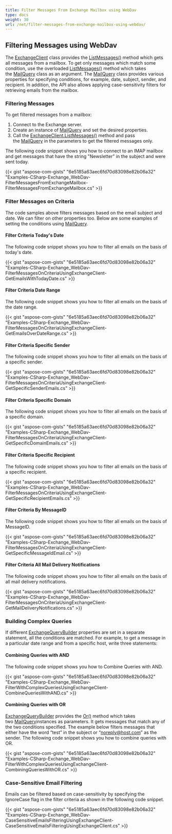 ```yaml
---
title: Filter Messages From Exchange Mailbox using WebDav
type: docs
weight: 30
url: /net/filter-messages-from-exchange-mailbox-using-webdav/
---
```



## **Filtering Messages using WebDav**
The [ExchangeClient](https://apireference.aspose.com/net/email/aspose.email.clients.exchange.dav/exchangeclient) class provides the [ListMessages()](https://apireference.aspose.com/net/email/aspose.email.clients.exchange.dav/exchangeclient/methods/listmessages/index) method which gets all messages from a mailbox. To get only messages which match some condition, use the overloaded [ListMessages()](https://apireference.aspose.com/net/email/aspose.email.clients.exchange.dav.exchangeclient/listmessages/methods/2) method which takes the [MailQuery](https://apireference.aspose.com/net/email/aspose.email.tools.search/mailquery) class as an argument. The [MailQuery](https://apireference.aspose.com/net/email/aspose.email.tools.search/mailquery) class provides various properties for specifying conditions, for example, date, subject, sender, and recipient. In addition, the API also allows applying case-sensitivity filters for retrieving emails from the mailbox.
### **Filtering Messages**
To get filtered messages from a mailbox:

1. Connect to the Exchange server.
1. Create an instance of [MailQuery](https://apireference.aspose.com/net/email/aspose.email.tools.search/mailquery) and set the desired properties.
1. Call the [ExchangeClient.ListMessages()](https://apireference.aspose.com/net/email/aspose.email.clients.exchange.dav.exchangeclient/listmessages/methods/2) method and pass the [MailQuery](https://apireference.aspose.com/net/email/aspose.email.tools.search/mailquery) in the parameters to get the filtered messages only.

The following code snippet shows you how to connect to an IMAP mailbox and get messages that have the string "Newsletter" in the subject and were sent today.



{{< gist "aspose-com-gists" "6e5185a63aec6fd70d83098e82b06a32" "Examples-CSharp-Exchange_WebDav-FilterMessagesFromExchangeMailbox-FilterMessagesFromExchangeMailbox.cs" >}}
### **Filter Messages on Criteria**
The code samples above filters messages based on the email subject and date. We can filter on other properties too. Below are some examples of setting the conditions using [MailQuery](https://apireference.aspose.com/net/email/aspose.email.tools.search/mailquery).
#### **Filter Criteria Today's Date**
The following code snippet shows you how to filter all emails on the basis of today's date.



{{< gist "aspose-com-gists" "6e5185a63aec6fd70d83098e82b06a32" "Examples-CSharp-Exchange_WebDav-FilterMessagesOnCriteriaUsingExchangeClient-GetEmailsWithTodayDate.cs" >}}
#### **Filter Criteria Date Range**
The following code snippet shows you how to filter all emails on the basis of the date range.

{{< gist "aspose-com-gists" "6e5185a63aec6fd70d83098e82b06a32" "Examples-CSharp-Exchange_WebDav-FilterMessagesOnCriteriaUsingExchangeClient-GetEmailsOverDateRange.cs" >}}
#### **Filter Criteria Specific Sender**
The following code snippet shows you how to filter all emails on the basis of a specific sender.



{{< gist "aspose-com-gists" "6e5185a63aec6fd70d83098e82b06a32" "Examples-CSharp-Exchange_WebDav-FilterMessagesOnCriteriaUsingExchangeClient-GetSpecificSenderEmails.cs" >}}
#### **Filter Criteria Specific Domain**
The following code snippet shows you how to filter all emails on the basis of a specific domain.



{{< gist "aspose-com-gists" "6e5185a63aec6fd70d83098e82b06a32" "Examples-CSharp-Exchange_WebDav-FilterMessagesOnCriteriaUsingExchangeClient-GetSpecificDomainEmails.cs" >}}
#### **Filter Criteria Specific Recipient**
The following code snippet shows you how to filter all emails on the basis of a specific recipient.



{{< gist "aspose-com-gists" "6e5185a63aec6fd70d83098e82b06a32" "Examples-CSharp-Exchange_WebDav-FilterMessagesOnCriteriaUsingExchangeClient-GetSpecificRecipientEmails.cs" >}}
#### **Filter Criteria By MessageID**
The following code snippet shows you how to filter all emails on the basis of MessageID.



{{< gist "aspose-com-gists" "6e5185a63aec6fd70d83098e82b06a32" "Examples-CSharp-Exchange_WebDav-FilterMessagesOnCriteriaUsingExchangeClient-GetSpecificMessageIdEmail.cs" >}}
#### **Filter Criteria All Mail Delivery Notifications**
The following code snippet shows you how to filter all emails on the basis of all mail delivery notifications.



{{< gist "aspose-com-gists" "6e5185a63aec6fd70d83098e82b06a32" "Examples-CSharp-Exchange_WebDav-FilterMessagesOnCriteriaUsingExchangeClient-GetMailDeliveryNotifications.cs" >}}
### **Building Complex Queries**
If different [ExchangeQueryBuilder](https://apireference.aspose.com/net/email/aspose.email.clients.exchange/exchangequerybuilder) properties are set in a separate statement, all the conditions are matched. For example, to get a message in a particular date range and from a specific host, write three statements:
#### **Combining Queries with AND**
The following code snippet shows you how to Combine Queries with AND.



{{< gist "aspose-com-gists" "6e5185a63aec6fd70d83098e82b06a32" "Examples-CSharp-Exchange_WebDav-FilterWithComplexQueriesUsingExchangeClient-CombineQueriesWithAND.cs" >}}
#### **Combining Queries with OR**
[ExchangeQueryBuilder](https://apireference.aspose.com/net/email/aspose.email.clients.exchange/exchangequerybuilder) provides the [Or()](https://apireference.aspose.com/net/email/aspose.email.tools.search/mailquerybuilder/methods/or) method which takes two [MailQuery](https://apireference.aspose.com/net/email/aspose.email.tools.search/mailquery)instances as parameters. It gets messages that match any of the two conditions specified. The example below filters messages that either have the word “test” in the subject or “noreply@host.com” as the sender. The following code snippet shows you how to combine queries with OR.



{{< gist "aspose-com-gists" "6e5185a63aec6fd70d83098e82b06a32" "Examples-CSharp-Exchange_WebDav-FilterWithComplexQueriesUsingExchangeClient-CombiningQueriesWithOR.cs" >}}
### **Case-Sensitive Email Filtering**
Emails can be filtered based on case-sensitivity by specifying the IgnoreCase flag in the filter criteria as shown in the following code snippet.



{{< gist "aspose-com-gists" "6e5185a63aec6fd70d83098e82b06a32" "Examples-CSharp-Exchange_WebDav-CaseSensitiveEmailsFilteringUsingExchangeClient-CaseSensitiveEmailsFilteringUsingExchangeClient.cs" >}}
